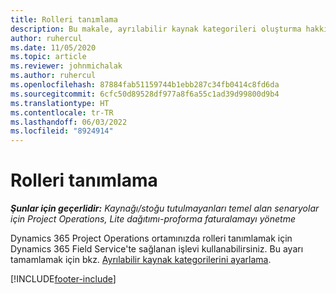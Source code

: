 ```yaml
---
title: Rolleri tanımlama
description: Bu makale, ayrılabilir kaynak kategorileri oluşturma hakkında bilgi veren bir bağlantı içerir.
author: ruhercul
ms.date: 11/05/2020
ms.topic: article
ms.reviewer: johnmichalak
ms.author: ruhercul
ms.openlocfilehash: 87884fab51159744b1ebb287c34fb0414c8fd6da
ms.sourcegitcommit: 6cfc50d89528df977a8f6a55c1ad39d99800d9b4
ms.translationtype: HT
ms.contentlocale: tr-TR
ms.lasthandoff: 06/03/2022
ms.locfileid: "8924914"
---
```

# <a name="define-roles"></a>Rolleri tanımlama

_**Şunlar için geçerlidir:** Kaynağı/stoğu tutulmayanları temel alan senaryolar için Project Operations, Lite dağıtımı-proforma faturalamayı yönetme_

Dynamics 365 Project Operations ortamınızda rolleri tanımlamak için Dynamics 365 Field Service'te sağlanan işlevi kullanabilirsiniz. Bu ayarı tamamlamak için bkz. [Ayrılabilir kaynak kategorilerini ayarlama](/dynamics365/field-service/set-up-bookable-resource-categories).


[!INCLUDE[footer-include](../includes/footer-banner.md)]